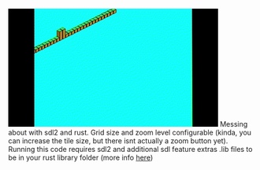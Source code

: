 ![sdl_iso gif](sdl_iso.gif)
Messing about with sdl2 and rust. Grid size and zoom level configurable (kinda, you can increase the tile size, but there isnt actually a zoom button yet). Running this code requires sdl2 and additional sdl feature extras .lib files to be in your rust library folder (more info [here](https://github.com/Rust-SDL2/rust-sdl2))